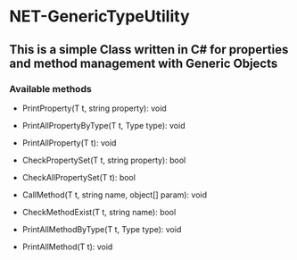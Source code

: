 # NET-GenericTypeUtility
## This is a simple Class written in C# for properties and method management with Generic Objects

### Available methods

- PrintProperty<T>(T t, string property): void

- PrintAllPropertyByType<T>(T t, Type type): void

- PrintAllProperty<T>(T t): void

- CheckPropertySet<T>(T t, string property): bool

- CheckAllPropertySet<T>(T t): bool

- CallMethod<T>(T t, string name, object[] param): void

- CheckMethodExist<T>(T t, string name): bool

- PrintAllMethodByType<T>(T t, Type type): void

- PrintAllMethod<T>(T t): void
